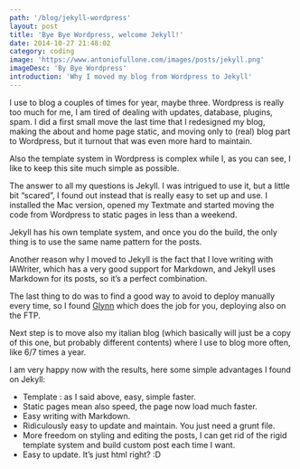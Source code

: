 ```yaml
---
path: '/blog/jekyll-wordpress'
layout: post
title: 'Bye Bye Wordpress, welcome Jekyll!'
date: 2014-10-27 21:48:02
category: coding
image: 'https://www.antoniofullone.com/images/posts/jekyll.png'
imageDesc: 'By Bye Wordpress'
introduction: 'Why I moved my blog from Wordpress to Jekyll'
---
```


I use to blog a couples of times for year, maybe three. Wordpress is really too much for me, I am tired of dealing with updates, database, plugins, spam. I did a first small move the last time that I redesigned my blog, making the about and home page static, and moving only to (real) blog part to Wordpress, but it turnout that was even more hard to maintain.

Also the template system in Wordpress is complex while I, as you can see, I like to keep this site much simple as possible.

The answer to all my questions is Jekyll. I was intrigued to use it, but a little bit “scared”, I found out instead that is really easy to set up and use. I installed the Mac version, opened my Textmate and started moving the code from Wordpress to static pages in less than a weekend.

Jekyll has his own template system, and once you do the build, the only thing is to use the same name pattern for the posts.

Another reason why I moved to Jekyll is the fact that I love writing with IAWriter, which has a very good support for Markdown, and Jekyll uses Markdown for its posts, so it’s a perfect combination.

The last thing to do was to find a good way to avoid to deploy manually every time, so I found [Glynn](https://github.com/dmathieu/glynn) which does the job for you, deploying also on the FTP.

Next step is to move also my italian blog (which basically will just be a copy of this one, but probably different contents) where I use to blog more often, like 6/7 times a year.

I am very happy now with the results, here some simple advantages I found on Jekyll:

- Template : as I said above, easy, simple faster.
- Static pages mean also speed, the page now load much faster.
- Easy writing with Markdown.
- Ridiculously easy to update and maintain. You just need a grunt file.
- More freedom on styling and editing the posts, I can get rid of the rigid template system and build custom post each time I want.
- Easy to update. It’s just html right? :D
